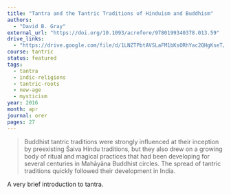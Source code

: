 ```yaml
---
title: "Tantra and the Tantric Traditions of Hinduism and Buddhism"
authors:
  - "David B. Gray"
external_url: "https://doi.org/10.1093/acrefore/9780199340378.013.59"
drive_links:
  - "https://drive.google.com/file/d/1LNZTPbtAVSLaFM1bKsORhYac2QHgKseT/view?usp=drivesdk"
course: tantric
status: featured
tags:
  - tantra
  - indic-religions
  - tantric-roots
  - new-age
  - mysticism
year: 2016
month: apr
journal: orer
pages: 27
---
```


> Buddhist tantric traditions were strongly influenced at their inception by preexisting Śaiva Hindu traditions, but they also drew on a growing body of ritual and magical practices that had been developing for several centuries in Mahāyāna Buddhist circles.
> The spread of tantric traditions quickly followed their development in India.

A very brief introduction to tantra.
